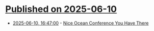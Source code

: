# [Published on 2025-06-10](index.md)

* [2025-06-10, 16:47:00](https://soylentnews.org/article.pl?sid=25/06/09/1718210&from=rss) - [Nice Ocean Conference You Have There](https://soylentnews.org/article.pl?sid=25/06/09/1718210&from=rss)
